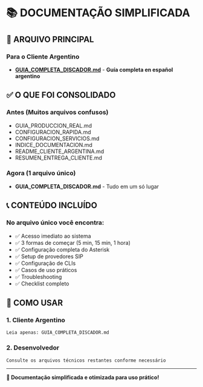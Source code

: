 # 📚 DOCUMENTAÇÃO SIMPLIFICADA

## 🎯 ARQUIVO PRINCIPAL

### **Para o Cliente Argentino**
- **[GUIA_COMPLETA_DISCADOR.md](GUIA_COMPLETA_DISCADOR.md)** - **Guía completa en español argentino**

## ✅ O QUE FOI CONSOLIDADO

### **Antes (Muitos arquivos confusos)**
- GUIA_PRODUCCION_REAL.md
- CONFIGURACION_RAPIDA.md  
- CONFIGURACION_SERVICIOS.md
- INDICE_DOCUMENTACION.md
- README_CLIENTE_ARGENTINA.md
- RESUMEN_ENTREGA_CLIENTE.md

### **Agora (1 arquivo único)**
- **GUIA_COMPLETA_DISCADOR.md** - Tudo em um só lugar

## 📞 CONTEÚDO INCLUÍDO

### **No arquivo único você encontra:**
- ✅ Acesso imediato ao sistema
- ✅ 3 formas de começar (5 min, 15 min, 1 hora)
- ✅ Configuração completa do Asterisk
- ✅ Setup de provedores SIP
- ✅ Configuração de CLIs
- ✅ Casos de uso práticos
- ✅ Troubleshooting
- ✅ Checklist completo

## 🚀 COMO USAR

### **1. Cliente Argentino**
```
Leia apenas: GUIA_COMPLETA_DISCADOR.md
```

### **2. Desenvolvedor**
```
Consulte os arquivos técnicos restantes conforme necessário
```

---

**🎯 Documentação simplificada e otimizada para uso prático!** 